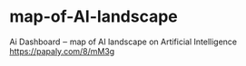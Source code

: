 # map-of-AI-landscape
Ai Dashboard ‒ map of AI landscape on Artificial Intelligence https://papaly.com/8/mM3g
